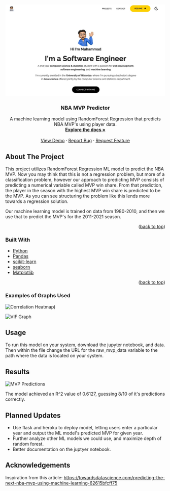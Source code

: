 <!-- PROJECT LOGO -->
<br />
<div align="center">
    <img src="src/assets/media-thumbnail.jpeg" alt="thumbnail">

<h3 align="center">NBA MVP Predictor</h3>

  <p align="center">
    A machine learning model using RandomForest Regression that predicts NBA MVP's using player data.
    <br />
    <a href="https://github.com/github_username/repo_name"><strong>Explore the docs »</strong></a>
    <br />
    <br />
    <a href="https://github.com/github_username/repo_name">View Demo</a>
    ·
    <a href="https://github.com/github_username/repo_name/issues">Report Bug</a>
    ·
    <a href="https://github.com/github_username/repo_name/issues">Request Feature</a>
  </p>
</div>





<!-- ABOUT THE PROJECT -->
## About The Project

<p>This project utilizes RandomForest Regression ML model to predict the NBA MVP. Now you may think that this is not a regression problem, but more of a classification problem, however our approach to predicting MVP consists of predicting a numerical variable called MVP win share. From that prediction, the player in the season with the highest MVP win share is predicted to be the MVP. As you can see structuring the problem like this lends more towards a regression solution.</p>

<p> Our machine learning model is trained on data from 1980-2010, and then we use that to predict the MVP's for the 2011-2021 season.

<p align="right">(<a href="#top">back to top</a>)</p>



### Built With

* [Python](https://www.python.org/)
* [Pandas](https://pandas.pydata.org/)
* [scikit-learn](https://scikit-learn.org/)
* [seaborn](https://seaborn.pydata.org/)
* [Matplotlib](https://matplotlib.org/)


<p align="right">(<a href="#top">back to top</a>)</p>

### Examples of Graphs Used
![Correlation Heatmap)](https://user-images.githubusercontent.com/62624592/150454517-dfe1383c-1416-49e1-9e83-c2e96ba94ba2.png)

![VIF Graph](https://user-images.githubusercontent.com/62624592/150454616-e78df7f0-9a81-4730-b799-d1fc116d5ff6.png)

<!-- Usage -->
## Usage
<p> To run this model on your system, download the jupyter notebook, and data. Then within the file change the URL for the raw_mvp_data variable to the path where the data is located on your system.</p>

<!-- Results -->
## Results
![MVP Predictions](https://user-images.githubusercontent.com/62624592/150454335-fd0f689a-162a-4fb6-9ef4-f1bf16a7c7e5.png)
<p> The model achieved an R^2 value of 0.6127, guessing 8/10 of it's predictions correctly. </p>

<!-- Planned Updates -->
## Planned Updates
* Use flask and heroku to deploy model, letting users enter a particular year and output the ML model's predicted MVP for given year.
* Further analyze other ML models we could use, and maximize depth of random forest.
* Better documentation on the juptyer notebook.

<!-- Acknowledgements -->
## Acknowledgements
Inspiration from this article: https://towardsdatascience.com/predicting-the-next-nba-mvp-using-machine-learning-62615bfcff75
<!-- Acknowledgements -->

